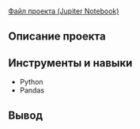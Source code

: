 # 
[Файл проекта (Jupiter Notebook)](https://github.com/yakserwork/projects/blob/main/store_revenue/store_revenue.ipynb)

## Описание проекта


##  Инструменты и навыки
- Python
- Pandas

## Вывод
